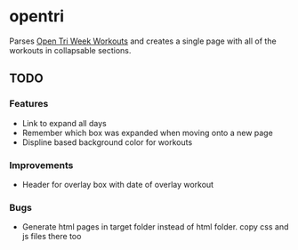 # opentri
Parses [Open Tri Week Workouts](http://opentri-training.com/free/ultra/index.htm) and creates a single page with all of the workouts in collapsable sections.  

## TODO
### Features
* Link to expand all days
* Remember which box was expanded when moving onto a new page
* Displine based background color for workouts

### Improvements
* Header for overlay box with date of overlay workout

### Bugs
* Generate html pages in target folder instead of html folder. copy css and js files there too
